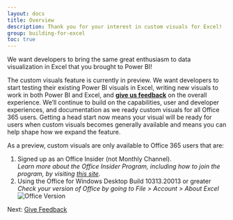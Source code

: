 ```yaml
---
layout: docs
title: Overview
description: Thank you for your interest in custom visuals for Excel! 
group: building-for-excel
toc: true
---
```


We want developers to bring the same great enthusiasm to data visualization in Excel that you brought to Power BI!

The custom visuals feature is currently in preview.  We want developers to start testing their existing Power BI visuals in Excel, writing new visuals to work in both Power BI and Excel, and [**give us feedback**](../give-feedback/) on the overall experience.   We’ll continue to build on the capabilities, user and developer experiences, and documentation as we ready custom visuals for all Office 365 users.  Getting a head start now means your visual will be ready for users when custom visuals becomes generally available and means you can help shape how we expand the feature.

As a preview, custom visuals are only available to Office 365 users that are:	
1.	Signed up as an Office Insider (not Monthly Channel).  
*Learn more about the Office Insider Program, including how to join the program, by visiting <a href="https://products.office.com/en-us/office-insider?tab=Windows-Desktop" target="_blank">this site</a>.*
1.	Using the Office for Windows Desktop Build 10313.20013 or greater  
*Check your version of Office by going to File > Account > About Excel*  
![Office Version](../../../assets/excel/img/office-version.png)

Next: [Give Feedback](../give-feedback/)